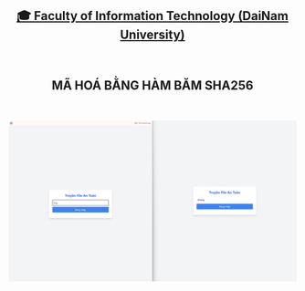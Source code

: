 <h2 align="center">
    <a href="https://dainam.edu.vn/vi/khoa-cong-nghe-thong-tin">
    🎓 Faculty of Information Technology (DaiNam University)
    </a>
</h2>
<br>
<h2 align="center">
   MÃ HOÁ BẰNG HÀM BĂM SHA256
</h2>
<br>
<div align="center">
    <p align="center">
        <img src="Screenshot 2025-06-10 172819.png" alt="AIoTLab Logo" width="680"/>
    </p>
</div>
